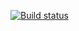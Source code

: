 [![Build status](https://ci.appveyor.com/api/projects/status/slbj2y39v7xke7ec?svg=true)](https://ci.appveyor.com/project/Julia-Nemkina/aqa-hw4-selenide)